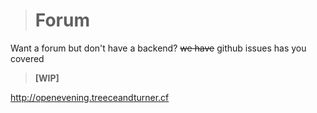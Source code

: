 > # Forum
Want a forum but don't have a backend? ~~we have~~ github issues has you covered

> **[WIP]**

http://openevening.treeceandturner.cf
